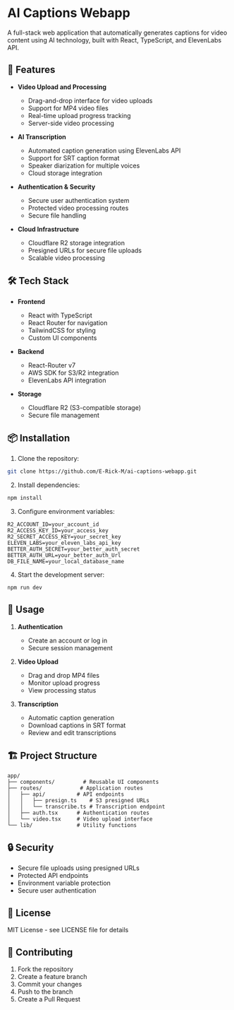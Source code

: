 # AI Captions Webapp

A full-stack web application that automatically generates captions for video content using AI technology, built with React, TypeScript, and ElevenLabs API.

## 🚀 Features

- **Video Upload and Processing**
  - Drag-and-drop interface for video uploads
  - Support for MP4 video files
  - Real-time upload progress tracking
  - Server-side video processing

- **AI Transcription**
  - Automated caption generation using ElevenLabs API
  - Support for SRT caption format
  - Speaker diarization for multiple voices
  - Cloud storage integration

- **Authentication & Security**
  - Secure user authentication system
  - Protected video processing routes
  - Secure file handling

- **Cloud Infrastructure**
  - Cloudflare R2 storage integration
  - Presigned URLs for secure file uploads
  - Scalable video processing

## 🛠️ Tech Stack

- **Frontend**
  - React with TypeScript
  - React Router for navigation
  - TailwindCSS for styling
  - Custom UI components

- **Backend**
  - React-Router v7 
  - AWS SDK for S3/R2 integration
  - ElevenLabs API integration

- **Storage**
  - Cloudflare R2 (S3-compatible storage)
  - Secure file management

## 📦 Installation

1. Clone the repository:
```bash
git clone https://github.com/E-Rick-M/ai-captions-webapp.git
```

2. Install dependencies:
```bash
npm install
```

3. Configure environment variables:
```env
R2_ACCOUNT_ID=your_account_id
R2_ACCESS_KEY_ID=your_access_key
R2_SECRET_ACCESS_KEY=your_secret_key
ELEVEN_LABS=your_eleven_labs_api_key
BETTER_AUTH_SECRET=your_better_auth_secret
BETTER_AUTH_URL=your_better_auth_Url
DB_FILE_NAME=your_local_database_name
```

4. Start the development server:
```bash
npm run dev
```

## 🚀 Usage

1. **Authentication**
   - Create an account or log in
   - Secure session management

2. **Video Upload**
   - Drag and drop MP4 files
   - Monitor upload progress
   - View processing status

3. **Transcription**
   - Automatic caption generation
   - Download captions in SRT format
   - Review and edit transcriptions

## 🏗️ Project Structure

```
app/
├── components/         # Reusable UI components
├── routes/            # Application routes
│   ├── api/          # API endpoints
│   │   ├── presign.ts    # S3 presigned URLs
│   │   └── transcribe.ts # Transcription endpoint
│   ├── auth.tsx      # Authentication routes
│   └── video.tsx     # Video upload interface
└── lib/              # Utility functions
```

## 🔒 Security

- Secure file uploads using presigned URLs
- Protected API endpoints
- Environment variable protection
- Secure user authentication


## 📝 License

MIT License - see LICENSE file for details

## 🤝 Contributing

1. Fork the repository
2. Create a feature branch
3. Commit your changes
4. Push to the branch
5. Create a Pull Request





